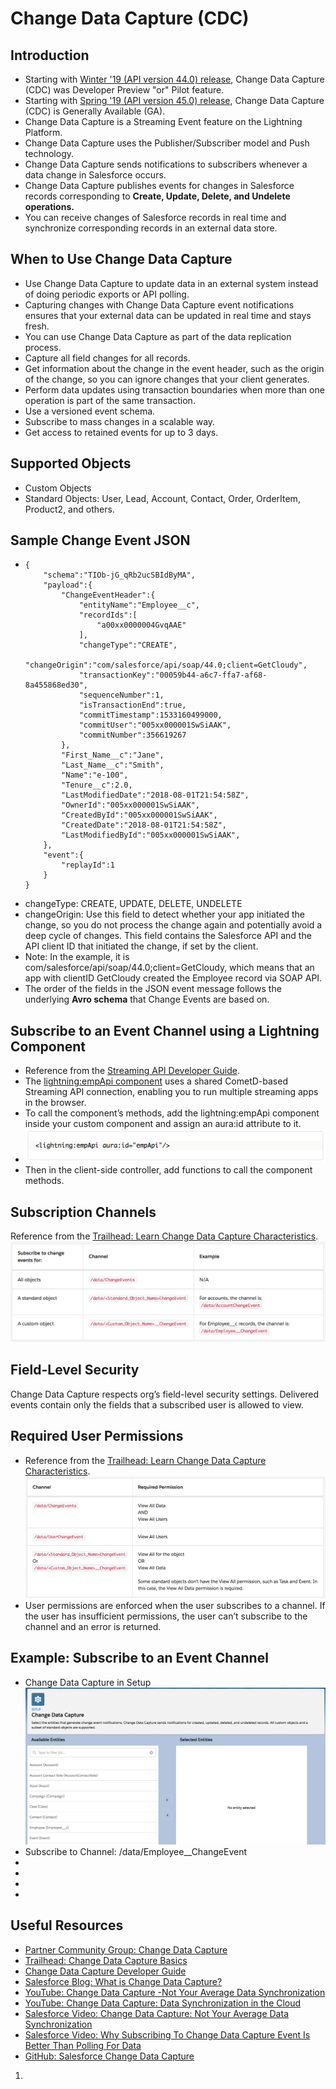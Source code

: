 # Change Data Capture (CDC)

## Introduction
<ul>

<li>Starting with <a href="https://releasenotes.docs.salesforce.com/en-us/winter19/release-notes/rn_data_change_events.htm" target="_blank" alt="Winter '19 (API version 44.0) release">Winter '19 (API version 44.0) release</a>, Change Data Capture (CDC) was Developer Preview "or" Pilot feature.</li>

<li>Starting with <a href="https://releasenotes.docs.salesforce.com/en-us/spring19/release-notes/rn_data_change_events.htm" target="_blank" alt="Spring '19 (API version 45.0) release">Spring '19 (API version 45.0) release</a>, Change Data Capture (CDC) is Generally Available (GA).</li>

<li>Change Data Capture is a Streaming Event feature on the Lightning Platform.</li>

<li>Change Data Capture uses the Publisher/Subscriber model and Push technology.</li>

<li>Change Data Capture sends notifications to subscribers whenever a data change in Salesforce occurs.</li>

<li>Change Data Capture publishes events for changes in Salesforce records corresponding to <b>Create, Update, Delete, and Undelete operations.</b></li>

<li>You can receive changes of Salesforce records in real time and synchronize corresponding records in an external data store.</li>

</ul>

## When to Use Change Data Capture
<ul>
<li>Use Change Data Capture to update data in an external system instead of doing periodic exports or API polling.</li>
<li>Capturing changes with Change Data Capture event notifications ensures that your external data can be updated in real time and stays fresh.</li>
<li>You can use Change Data Capture as part of the data replication process.</li>
<li>Capture all field changes for all records.</li>
<li>Get information about the change in the event header, such as the origin of the change, so you can ignore changes that your client generates.</li>
<li>Perform data updates using transaction boundaries when more than one operation is part of the same transaction.</li>
<li>Use a versioned event schema.</li>
<li>Subscribe to mass changes in a scalable way.</li>
<li>Get access to retained events for up to 3 days.</li>
</ul>

## Supported Objects
<ul>
<li>Custom Objects</li>
<li>Standard Objects: User, Lead, Account, Contact, Order, OrderItem, Product2, and others.</li>
</ul>

## Sample Change Event JSON
<ul>
<li>

```
{
	"schema":"TIOb-jG_qRb2ucSBIdByMA",
	"payload":{
		"ChangeEventHeader":{
			"entityName":"Employee__c",
			"recordIds":[
				"a00xx0000004GvqAAE"
			],
			"changeType":"CREATE",
			"changeOrigin":"com/salesforce/api/soap/44.0;client=GetCloudy",
			"transactionKey":"00059b44-a6c7-ffa7-af68-8a455868ed30",
			"sequenceNumber":1,
			"isTransactionEnd":true,
			"commitTimestamp":1533160499000,
			"commitUser":"005xx000001SwSiAAK",
			"commitNumber":356619267
		},
		"First_Name__c":"Jane",
		"Last_Name__c":"Smith",
		"Name":"e-100",
		"Tenure__c":2.0,     
		"LastModifiedDate":"2018-08-01T21:54:58Z",
		"OwnerId":"005xx000001SwSiAAK",
		"CreatedById":"005xx000001SwSiAAK",
		"CreatedDate":"2018-08-01T21:54:58Z",
		"LastModifiedById":"005xx000001SwSiAAK",
	},
	"event":{
		"replayId":1
	}
}
```
</li>

<li>changeType: CREATE, UPDATE, DELETE, UNDELETE</li>
<li>changeOrigin: Use this field to detect whether your app initiated the change, so you do not process the change again and potentially avoid a deep cycle of changes. This field contains the Salesforce API and the API client ID that initiated the change, if set by the client.</li>
<li>Note: In the example, it is com/salesforce/api/soap/44.0;client=GetCloudy, which means that an app with clientID GetCloudy created the Employee record via SOAP API.</li>
<li>The order of the fields in the JSON event message follows the underlying <b>Avro schema</b> that Change Events are based on.</li>

</ul>

## Subscribe to an Event Channel using a Lightning Component
<ul>
<li>Reference from the <a href="https://developer.salesforce.com/docs/atlas.en-us.218.0.api_streaming.meta/api_streaming/code_sample_lightning_cmp.htm" target="_blank" alt="Streaming API Developer Guide">Streaming API Developer Guide</a>.</li>
<li>The <a href="https://developer.salesforce.com/docs/component-library/bundle/lightning:empApi/documentation" target="_blank" alt="lightning:empApi component">lightning:empApi component</a> uses a shared CometD-based Streaming API connection, enabling you to run multiple streaming apps in the browser.</li>
<li>To call the component’s methods, add the lightning:empApi component inside your custom component and assign an aura:id
attribute to it.</li>
<li><img src="supportedimages/Lightning_empApi.png"/></li>
<li>Then in the client-side controller, add functions to call the component methods.</li>
</ul>

## Subscription Channels
Reference from the <a href="https://trailhead.salesforce.com/content/learn/modules/change-data-capture/learn-change-data-capture-characteristics" target="_blank" alt="Trailhead: Learn Change Data Capture Characteristics">Trailhead: Learn Change Data Capture Characteristics</a>.
<img src="supportedimages/SubscriptionChannels.png"/>

## Field-Level Security
Change Data Capture respects org’s field-level security settings. Delivered events contain only the fields that a subscribed user is allowed to view. 

## Required User Permissions
<ul>
<li>
Reference from the <a href="https://trailhead.salesforce.com/content/learn/modules/change-data-capture/learn-change-data-capture-characteristics" target="_blank" alt="Trailhead: Learn Change Data Capture Characteristics">Trailhead: Learn Change Data Capture Characteristics</a>.
<img src="supportedimages/RequiredUserPermissions.png"/>
</li>
<li>User permissions are enforced when the user subscribes to a channel. If the user has insufficient permissions, the user can’t subscribe to the channel and an error is returned.</li>
</ul>

## Example: Subscribe to an Event Channel
<ul>
<li>Change Data Capture in Setup <img src="supportedimages/ChangeDataCaptureInSetup.png"/></li>
<li>Subscribe to Channel: /data/Employee__ChangeEvent</li>
<li></li>
<li></li>
<li></li>
<li></li>
</ul>

## Useful Resources
<ul>

<li><a href="https://success.salesforce.com/_ui/core/chatter/groups/GroupProfilePage?g=0F93A000000HTvs" target="_blank" alt="Partner Community Group: Change Data Capture">Partner Community Group: Change Data Capture</a></li>

<li><a href="https://trailhead.salesforce.com/content/learn/modules/change-data-capture" target="_blank" alt="Trailhead: Change Data Capture Basics">Trailhead: Change Data Capture Basics</a></li>

<li><a href="https://developer.salesforce.com/docs/atlas.en-us.218.0.change_data_capture.meta/change_data_capture/cdc_intro.htm" target="_blank" alt="Change Data Capture Developer Guide">Change Data Capture Developer Guide</a></li>

<li><a href="https://developer.salesforce.com/blogs/2018/08/what-is-change-data-capture.html" target="_blank" alt="Salesforce Blog: What is Change Data Capture?">Salesforce Blog: What is Change Data Capture?</a></li>

<li><a href="https://www.youtube.com/watch?v=JEQZhZYZYPg" target="_blank" alt="YouTube: Change Data Capture -Not Your Average Data Synchronization">YouTube: Change Data Capture -Not Your Average Data Synchronization</a></li>

<li><a href="https://www.youtube.com/watch?v=v_hQyUZzLsA" target="_blank" alt="YouTube: Change Data Capture: Data Synchronization in the Cloud">YouTube: Change Data Capture: Data Synchronization in the Cloud</a></li>

<li><a href="https://www.salesforce.com/video/1111054/" target="_blank" alt="Salesforce Video: Change Data Capture: Not Your Average Data Synchronization">Salesforce Video: Change Data Capture: Not Your Average Data Synchronization</a></li>

<li><a href="https://www.salesforce.com/video/1778488/" target="_blank" alt="Salesforce Video: Why Subscribing To Change Data Capture Event Is Better Than Polling For Data">Salesforce Video: Why Subscribing To Change Data Capture Event Is Better Than Polling For Data</a></li>

<li><a href="https://mohan-chinnappan-n.github.io/sfdc/cdc.html#/home" target="_blank" alt="GitHub: Salesforce Change Data Capture">GitHub: Salesforce Change Data Capture</a></li>

</ul>

<ol type="1">
<li></li>
</ol>
